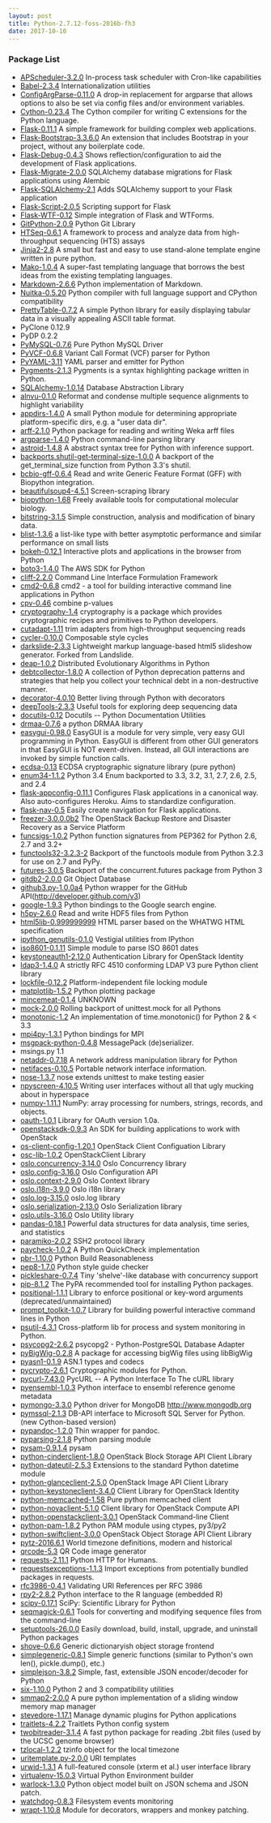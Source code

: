 ```yaml
---
layout: post
title: Python-2.7.12-foss-2016b-fh3
date: 2017-10-10
---
```


### Package List
  * [APScheduler-3.2.0](https://pypi.org/project/APScheduler/) In-process task scheduler with Cron-like capabilities
  * [Babel-2.3.4](https://pypi.org/project/Babel/) Internationalization utilities
  * [ConfigArgParse-0.11.0](https://pypi.org/project/ConfigArgParse/) A drop-in replacement for argparse that allows options to also be set via config files and/or environment variables.
  * [Cython-0.23.4](https://pypi.org/project/Cython/) The Cython compiler for writing C extensions for the Python language.
  * [Flask-0.11.1](https://pypi.org/project/Flask/) A simple framework for building complex web applications.
  * [Flask-Bootstrap-3.3.6.0](https://pypi.org/project/Flask-Bootstrap/) An extension that includes Bootstrap in your project, without any boilerplate code.
  * [Flask-Debug-0.4.3](https://pypi.org/project/Flask-Debug/) Shows reflection/configuration to aid the development of Flask applications.
  * [Flask-Migrate-2.0.0](https://pypi.org/project/Flask-Migrate/) SQLAlchemy database migrations for Flask applications using Alembic
  * [Flask-SQLAlchemy-2.1](https://pypi.org/project/Flask-SQLAlchemy/) Adds SQLAlchemy support to your Flask application
  * [Flask-Script-2.0.5](https://pypi.org/project/Flask-Script/) Scripting support for Flask
  * [Flask-WTF-0.12](https://pypi.org/project/Flask-WTF/) Simple integration of Flask and WTForms.
  * [GitPython-2.0.9](https://pypi.org/project/GitPython/) Python Git Library
  * [HTSeq-0.6.1](https://pypi.org/project/HTSeq/) A framework to process and analyze data from high-throughput sequencing (HTS) assays
  * [Jinja2-2.8](http://pypi.org/project/Jinja2/) A small but fast and easy to use stand-alone template engine written in pure python.
  * [Mako-1.0.4](https://pypi.org/project/Mako/) A super-fast templating language that borrows the  best ideas from the existing templating languages.
  * [Markdown-2.6.6](http://pypi.org/project/Markdown/) Python implementation of Markdown.
  * [Nuitka-0.5.20](https://pypi.org/project/Nuitka/) Python compiler with full language support and CPython compatibility
  * [PrettyTable-0.7.2](https://pypi.org/project/PrettyTable/) A simple Python library for easily displaying tabular data in a visually appealing ASCII table format.
  * PyClone 0.12.9
  * PyDP 0.2.2
  * [PyMySQL-0.7.6](https://pypi.org/project/PyMySQL/) Pure Python MySQL Driver
  * [PyVCF-0.6.8](https://pypi.org/project/PyVCF/) Variant Call Format (VCF) parser for Python
  * [PyYAML-3.11](https://pypi.org/project/PyYAML/) YAML parser and emitter for Python
  * [Pygments-2.1.3](https://pypi.org/project/Pygments/) Pygments is a syntax highlighting package written in Python.
  * [SQLAlchemy-1.0.14](http://pypi.org/project/SQLAlchemy/) Database Abstraction Library
  * [alnvu-0.1.0](https://pypi.org/project/alnvu/) Reformat and condense multiple sequence alignments to highlight variability
  * [appdirs-1.4.0](https://pypi.org/project/appdirs/) A small Python module for determining appropriate platform-specific dirs, e.g. a "user data dir".
  * [arff-2.1.0](https://pypi.org/project/arff/) Python package for reading and writing Weka arff files
  * [argparse-1.4.0](http://pypi.org/project/argparse/) Python command-line parsing library
  * [astroid-1.4.8](https://pypi.org/project/astroid/) A abstract syntax tree for Python with inference support.
  * [backports.shutil-get-terminal-size-1.0.0](https://pypi.org/project/backports.shutil_get_terminal_size/) A backport of the get_terminal_size function from Python 3.3's shutil.
  * [bcbio-gff-0.6.4](https://pypi.org/project/bcbio-gff/) Read and write Generic Feature Format (GFF) with Biopython integration.
  * [beautifulsoup4-4.5.1](https://pypi.org/project/beautifulsoup4/) Screen-scraping library
  * [biopython-1.68](https://pypi.org/project/biopython/) Freely available tools for computational molecular biology.
  * [bitstring-3.1.5](https://pypi.org/project/bitstring/) Simple construction, analysis and modification of binary data.
  * [blist-1.3.6](https://pypi.org/project/blist/) a list-like type with better asymptotic performance and similar performance on small lists
  * [bokeh-0.12.1](https://pypi.org/project/bokeh/) Interactive plots and applications in the browser from Python
  * [boto3-1.4.0](http://pypi.org/project/boto3/) The AWS SDK for Python
  * [cliff-2.2.0](https://pypi.org/project/cliff/) Command Line Interface Formulation Framework
  * [cmd2-0.6.8](https://pypi.org/project/cmd2/) cmd2 - a tool for building interactive command line applications in Python
  * [cpv-0.46](https://pypi.org/project/cpv/) combine p-values
  * [cryptography-1.4](http://pypi.org/project/cryptography/) cryptography is a package which provides cryptographic recipes and primitives to Python developers.
  * [cutadapt-1.11](https://pypi.org/project/cutadapt/) trim adapters from high-throughput sequencing reads
  * [cycler-0.10.0](https://pypi.org/project/Cycler/) Composable style cycles
  * [darkslide-2.3.3](https://pypi.org/project/darkslide/) Lightweight markup language-based html5 slideshow generator. Forked from Landslide.
  * [deap-1.0.2](https://pypi.org/project/deap/) Distributed Evolutionary Algorithms in Python
  * [debtcollector-1.8.0](https://pypi.org/project/debtcollector/) A collection of Python deprecation patterns and strategies that help you collect your technical debt in a non-destructive manner.
  * [decorator-4.0.10](https://pypi.org/project/decorator/) Better living through Python with decorators
  * [deepTools-2.3.3](https://pypi.org/project/deepTools/) Useful tools for exploring deep sequencing data
  * [docutils-0.12](http://pypi.org/project/docutils/) Docutils -- Python Documentation Utilities
  * [drmaa-0.7.6](https://pypi.org/project/drmaa/) a python DRMAA library
  * [easygui-0.98.0](https://pypi.org/project/easygui/) EasyGUI is a module for very simple, very easy GUI programming in Python.  EasyGUI is different from other GUI generators in that EasyGUI is NOT event-driven.  Instead, all GUI interactions are invoked by simple function calls.
  * [ecdsa-0.13](https://pypi.org/project/ecdsa/) ECDSA cryptographic signature library (pure python)
  * [enum34-1.1.2](https://pypi.org/project/enum34/) Python 3.4 Enum backported to 3.3, 3.2, 3.1, 2.7, 2.6, 2.5, and 2.4
  * [flask-appconfig-0.11.1](https://pypi.org/project/flask-appconfig/) Configures Flask applications in a canonical way. Also auto-configures Heroku. Aims to standardize configuration.
  * [flask-nav-0.5](https://pypi.org/project/flask-nav/) Easily create navigation for Flask applications.
  * [freezer-3.0.0.0b2](https://pypi.org/project/freezer/) The OpenStack Backup Restore and Disaster Recovery as a Service Platform
  * [funcsigs-1.0.2](https://pypi.org/project/funcsigs/) Python function signatures from PEP362 for Python 2.6, 2.7 and 3.2+
  * [functools32-3.2.3-2](https://pypi.org/project/functools32/) Backport of the functools module from Python 3.2.3 for use on 2.7 and PyPy.
  * [futures-3.0.5](http://pypi.org/project/futures/) Backport of the concurrent.futures package from Python 3
  * [gitdb2-2.0.0](https://pypi.org/project/gitdb2/) Git Object Database
  * [github3.py-1.0.0a4](https://pypi.org/project/github3.py/) Python wrapper for the GitHub API(http://developer.github.com/v3)
  * [google-1.9.3](https://pypi.org/project/google/) Python bindings to the Google search engine.
  * [h5py-2.6.0](https://pypi.org/project/h5py/) Read and write HDF5 files from Python
  * [html5lib-0.999999999](https://pypi.org/project/html5lib/) HTML parser based on the WHATWG HTML specification
  * [ipython_genutils-0.1.0](https://pypi.org/project/ipython_genutils/) Vestigial utilities from IPython
  * [iso8601-0.1.11](https://pypi.org/project/iso8601/) Simple module to parse ISO 8601 dates
  * [keystoneauth1-2.12.0](https://pypi.org/project/keystoneauth1/) Authentication Library for OpenStack Identity
  * [ldap3-1.4.0](https://pypi.org/project/ldap3/) A strictly RFC 4510 conforming LDAP V3 pure Python client library
  * [lockfile-0.12.2](https://pypi.org/project/lockfile/) Platform-independent file locking module
  * [matplotlib-1.5.2](https://pypi.org/project/matplotlib/) Python plotting package
  * [mincemeat-0.1.4](https://pypi.org/project/mincemeat/) UNKNOWN
  * [mock-2.0.0](http://pypi.org/project/mock/) Rolling backport of unittest.mock for all Pythons
  * [monotonic-1.2](https://pypi.org/project/monotonic/) An implementation of time.monotonic() for Python 2 & < 3.3
  * [mpi4py-1.3.1](https://pypi.org/project/mpi4py/) Python bindings for MPI
  * [msgpack-python-0.4.8](https://pypi.org/project/msgpack-python/) MessagePack (de)serializer.
  * msings.py 1.1
  * [netaddr-0.7.18](https://pypi.org/project/netaddr/) A network address manipulation library for Python
  * [netifaces-0.10.5](https://pypi.org/project/netifaces/) Portable network interface information.
  * [nose-1.3.7](https://pypi.org/project/nose/) nose extends unittest to make testing easier
  * [npyscreen-4.10.5](https://pypi.org/project/npyscreen/) Writing user interfaces without all that ugly mucking about in hyperspace
  * [numpy-1.11.1](https://pypi.org/project/numpy/) NumPy: array processing for numbers, strings, records, and objects.
  * [oauth-1.0.1](https://pypi.org/project/oauth/) Library for OAuth version 1.0a.
  * [openstacksdk-0.9.3](https://pypi.org/project/openstacksdk/) An SDK for building applications to work with OpenStack
  * [os-client-config-1.20.1](https://pypi.org/project/os-client-config/) OpenStack Client Configuation Library
  * [osc-lib-1.0.2](https://pypi.org/project/osc-lib/) OpenStackClient Library
  * [oslo.concurrency-3.14.0](https://pypi.org/project/oslo.concurrency/) Oslo Concurrency library
  * [oslo.config-3.16.0](https://pypi.org/project/oslo.config/) Oslo Configuration API
  * [oslo.context-2.9.0](https://pypi.org/project/oslo.context/) Oslo Context library
  * [oslo.i18n-3.9.0](https://pypi.org/project/oslo.i18n/) Oslo i18n library
  * [oslo.log-3.15.0](https://pypi.org/project/oslo.log/) oslo.log library
  * [oslo.serialization-2.13.0](https://pypi.org/project/oslo.serialization/) Oslo Serialization library
  * [oslo.utils-3.16.0](https://pypi.org/project/oslo.utils/) Oslo Utility library
  * [pandas-0.18.1](https://pypi.org/project/pandas/) Powerful data structures for data analysis, time series, and statistics
  * [paramiko-2.0.2](http://pypi.org/project/paramiko/) SSH2 protocol library
  * [paycheck-1.0.2](https://pypi.org/project/paycheck/) A Python QuickCheck implementation
  * [pbr-1.10.0](https://pypi.org/project/pbr/) Python Build Reasonableness
  * [pep8-1.7.0](https://pypi.org/project/pep8/) Python style guide checker
  * [pickleshare-0.7.4](https://pypi.org/project/pickleshare/) Tiny 'shelve'-like database with concurrency support
  * [pip-8.1.2](https://pypi.org/project/pip/) The PyPA recommended tool for installing Python packages.
  * [positional-1.1.1](https://pypi.org/project/positional/) Library to enforce positional or key-word arguments (deprecated/unmaintained)
  * [prompt_toolkit-1.0.7](https://pypi.org/project/prompt_toolkit/) Library for building powerful interactive command lines in Python
  * [psutil-4.3.1](http://pypi.org/project/psutil/) Cross-platform lib for process and system monitoring in Python.
  * [psycopg2-2.6.2](https://pypi.org/project/psycopg2/) psycopg2 - Python-PostgreSQL Database Adapter
  * [pyBigWig-0.2.8](https://pypi.org/project/pyBigWig/) A package for accessing bigWig files using libBigWig
  * [pyasn1-0.1.9](http://pypi.org/project/pyasn1/) ASN.1 types and codecs
  * [pycrypto-2.6.1](https://pypi.org/project/pycrypto/) Cryptographic modules for Python.
  * [pycurl-7.43.0](https://pypi.org/project/pycurl/) PycURL -- A Python Interface To The cURL library
  * [pyensembl-1.0.3](https://pypi.org/project/pyensembl/) Python interface to ensembl reference genome metadata
  * [pymongo-3.3.0](https://pypi.org/project/pymongo/) Python driver for MongoDB <http://www.mongodb.org>
  * [pymssql-2.1.3](https://pypi.org/project/pymssql/) DB-API interface to Microsoft SQL Server for Python. (new Cython-based version)
  * [pypandoc-1.2.0](https://pypi.org/project/pypandoc/) Thin wrapper for pandoc.
  * [pyparsing-2.1.8](https://pypi.org/project/pyparsing/) Python parsing module
  * [pysam-0.9.1.4](https://pypi.org/project/pysam/) pysam
  * [python-cinderclient-1.8.0](https://pypi.org/project/python-cinderclient/) OpenStack Block Storage API Client Library
  * [python-dateutil-2.5.3](http://pypi.org/project/python-dateutil/) Extensions to the standard Python datetime module
  * [python-glanceclient-2.5.0](https://pypi.org/project/python-glanceclient/) OpenStack Image API Client Library
  * [python-keystoneclient-3.4.0](https://pypi.org/project/python-keystoneclient/) Client Library for OpenStack Identity
  * [python-memcached-1.58](https://pypi.org/project/python-memcached/) Pure python memcached client
  * [python-novaclient-5.1.0](https://pypi.org/project/python-novaclient/) Client library for OpenStack Compute API
  * [python-openstackclient-3.0.1](https://pypi.org/project/python-openstackclient/) OpenStack Command-line Client
  * [python-pam-1.8.2](https://pypi.org/project/python-pam/) Python PAM module using ctypes, py3/py2
  * [python-swiftclient-3.0.0](https://pypi.org/project/python-swiftclient/) OpenStack Object Storage API Client Library
  * [pytz-2016.6.1](http://pypi.org/project/pytz/) World timezone definitions, modern and historical
  * [qrcode-5.3](https://pypi.org/project/qrcode/) QR Code image generator
  * [requests-2.11.1](http://pypi.org/project/requests/) Python HTTP for Humans.
  * [requestsexceptions-1.1.3](https://pypi.org/project/requestsexceptions/) Import exceptions from potentially bundled packages in requests.
  * [rfc3986-0.4.1](https://pypi.org/project/rfc3986/) Validating URI References per RFC 3986
  * [rpy2-2.8.2](https://pypi.org/project/rpy2/) Python interface to the R language (embedded R)
  * [scipy-0.17.1](https://pypi.org/project/scipy/) SciPy: Scientific Library for Python
  * [seqmagick-0.6.1](https://pypi.org/project/seqmagick/) Tools for converting and modifying sequence files from the command-line
  * [setuptools-26.0.0](https://pypi.org/project/setuptools/) Easily download, build, install, upgrade, and uninstall Python packages
  * [shove-0.6.6](https://pypi.org/project/shove/) Generic dictionaryish object storage frontend
  * [simplegeneric-0.8.1](https://pypi.org/project/simplegeneric/) Simple generic functions (similar to Python's own len(), pickle.dump(), etc.)
  * [simplejson-3.8.2](http://pypi.org/project/simplejson/) Simple, fast, extensible JSON encoder/decoder for Python
  * [six-1.10.0](https://pypi.org/project/six/) Python 2 and 3 compatibility utilities
  * [smmap2-2.0.0](https://pypi.org/project/smmap2/) A pure python implementation of a sliding window memory map manager
  * [stevedore-1.17.1](https://pypi.org/project/stevedore/) Manage dynamic plugins for Python applications
  * [traitlets-4.2.2](https://pypi.org/project/traitlets/) Traitlets Python config system
  * [twobitreader-3.1.4](https://pypi.org/project/twobitreader/) A fast python package for reading .2bit files (used by the UCSC genome browser)
  * [tzlocal-1.2.2](https://pypi.org/project/tzlocal/) tzinfo object for the local timezone
  * [uritemplate.py-2.0.0](https://pypi.org/project/uritemplate.py/) URI templates
  * [urwid-1.3.1](https://pypi.org/project/urwid/) A full-featured console (xterm et al.) user interface library
  * [virtualenv-15.0.3](https://pypi.org/project/virtualenv/) Virtual Python Environment builder
  * [warlock-1.3.0](https://pypi.org/project/warlock/) Python object model built on JSON schema and JSON patch.
  * [watchdog-0.8.3](https://pypi.org/project/watchdog/) Filesystem events monitoring
  * [wrapt-1.10.8](http://pypi.org/project/wrapt/) Module for decorators, wrappers and monkey patching.
